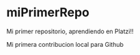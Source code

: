 # miPrimerRepo
Mi primer repositorio, aprendiendo en Platzi!!

Mi primera contribucion local para Github
